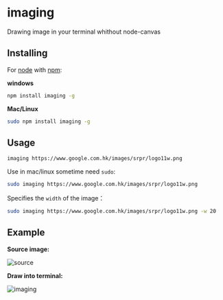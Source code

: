 imaging
=======

Drawing image in your terminal whithout node-canvas

## Installing

For [node](http://nodejs.org) with [npm](http://npmjs.org):

__windows__
```bash
npm install imaging -g
```
__Mac/Linux__

```bash
sudo npm install imaging -g
```

## Usage

```bash
imaging https://www.google.com.hk/images/srpr/logo11w.png
```

Use in mac/linux sometime need `sudo`:
```bash
sudo imaging https://www.google.com.hk/images/srpr/logo11w.png
```

Specifies the `width` of the image：
```bash
sudo imaging https://www.google.com.hk/images/srpr/logo11w.png -w 20
```


## Example

__Source image:__

![source](http://switer.github.io/live/imaging_img.png)

__Draw into terminal:__

![imaging](http://switer.github.io/live/imaging_render.png)

